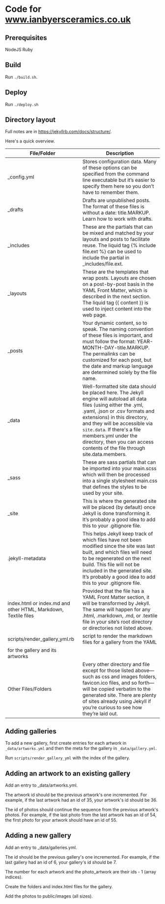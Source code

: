# Code for www.ianbyersceramics.co.uk

## Prerequisites

NodeJS
Ruby

## Build

Run `./build.sh`.

## Deploy

Run `./deploy.sh`

## Directory layout

Full notes are in https://jekyllrb.com/docs/structure/.

Here's a quick overview.

| File/Folder | Description |
| ----------- | ----------- |
| _config.yml | Stores configuration data. Many of these options can be specified from the command line executable but it’s easier to specify them here so you don’t have to remember them. |
| _drafts | Drafts are unpublished posts. The format of these files is without a date: title.MARKUP. Learn how to work with drafts. |
| _includes | These are the partials that can be mixed and matched by your layouts and posts to facilitate reuse. The liquid tag {% include file.ext %} can be used to include the partial in _includes/file.ext. |
| _layouts | These are the templates that wrap posts. Layouts are chosen on a post-by-post basis in the YAML Front Matter, which is described in the next section. The liquid tag  {{ content }} is used to inject content into the web page. |
| _posts | Your dynamic content, so to speak. The naming convention of these files is important, and must follow the format: YEAR-MONTH-DAY-title.MARKUP. The permalinks can be customized for each post, but the date and markup language are determined solely by the file name. |
| _data | Well-formatted site data should be placed here. The Jekyll engine will autoload all data files (using either the .yml,  .yaml, .json or .csv formats and extensions) in this directory, and they will be accessible via `site.data`. If there's a file members.yml under the directory, then you can access contents of the file through site.data.members. |
| _sass | These are sass partials that can be imported into your main.scss which will then be processed into a single stylesheet main.css that defines the styles to be used by your site. |
| _site | This is where the generated site will be placed (by default) once Jekyll is done transforming it. It’s probably a good idea to add this to your .gitignore file. |
| .jekyll-metadata | This helps Jekyll keep track of which files have not been modified since the site was last built, and which files will need to be regenerated on the next build. This file will not be included in the generated site. It’s probably a good idea to add this to your .gitignore file. |
| index.html or index.md and other HTML, Markdown, Textile files | Provided that the file has a YAML Front Matter section, it will be transformed by Jekyll. The same will happen for any .html, .markdown,  .md, or .textile file in your site’s root directory or directories not listed above. |
| scripts/render_gallery_yml.rb | script to render the markdown files for a gallery from the YAML
for the gallery and its artworks |
| Other Files/Folders | Every other directory and file except for those listed above—such as  css and images folders,  favicon.ico files, and so forth—will be copied verbatim to the generated site. There are plenty of sites already using Jekyll if you’re curious to see how they’re laid out. |

## Adding galleries

To add a new gallery, first create entries for each artwork in `_data/artworks.yml` and then the
meta for the gallery in `_data/gallery.yml`.

Run `scripts/render_gallery_yml` with the index of the gallery.

## Adding an artwork to an existing gallery

Add an entry to _data/artworks.yml.

The artwork id should be the previous artwork's one incremented. For example, if the last artwork
had an id of 35, your artwork's id should be 36.

The id of photos should continue the sequence from the previous artwork's photos. For example, if
the last photo from the last artwork has an id of 54, the first photo for your artwork should have
an id of 55.

## Adding a new gallery

Add an entry to _data/galleries.yml.

The id should be the previous gallery's one incremented. For example, if the last gallery had an id
of 6, your gallery's id should be 7.

The number for each artwork and the photo_artwork are their ids - 1 (array indices).

Create the folders and index.html files for the gallery.

Add the photos to public/images (all sizes).
